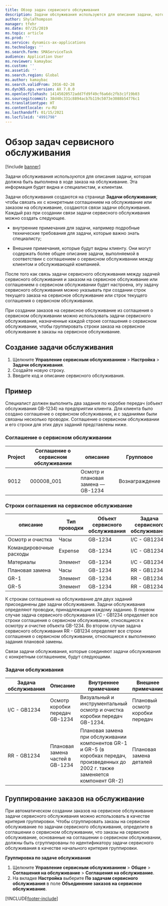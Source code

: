 ```yaml
---
title: Обзор задач сервисного обслуживания
description: Задачи обслуживания используются для описания задачи, которая должна быть выполнена в ходе заказа на обслуживание. Эта информация будет видна и специалистам, и клиентам.
author: ShylaThompson
manager: tfehr
ms.date: 07/25/2019
ms.topic: article
ms.prod: ''
ms.service: dynamics-ax-applications
ms.technology: ''
ms.search.form: SMAServiceTask
audience: Application User
ms.reviewer: kamaybac
ms.custom: ''
ms.assetid: ''
ms.search.region: Global
ms.author: kamaybac
ms.search.validFrom: 2016-02-28
ms.dyn365.ops.version: AX 7.0.0
ms.openlocfilehash: 14145020572add7fd9f49cf6a6dc2fb3c1f19b03
ms.sourcegitcommit: 38d40c331c8894acb7b119c5073e3088b54776c1
ms.translationtype: HT
ms.contentlocale: ru-RU
ms.lasthandoff: 01/15/2021
ms.locfileid: "4991798"
---
```

# <a name="service-tasks-overview"></a>Обзор задач сервисного обслуживания

[!include [banner](../includes/banner.md)]

Задачи обслуживания используются для описания задачи, которая должна быть выполнена в ходе заказа на обслуживание.
Эта информация будет видна и специалистам, и клиентам.

Задачи обслуживания создаются на странице **Задачи обслуживания**; чтобы связать их с конкретным соглашением на обслуживание или заказом на обслуживание, создаются связи задачи обслуживания. Каждый раз при создании связи задачи сервисного обслуживания можно создать следующее.

-  внутренние примечания для задачи, например подробные технические требования для задачи, которые важно знать специалисту;

-  Внешние примечания, которые будут видны клиенту. Они могут содержать более общее описание задачи, выполняемой в соответствии с соглашением о сервисном обслуживании между клиентом и обслуживающей компанией.

После того как связь задачи сервисного обслуживания между задачей сервисного обслуживания и заказом на сервисное обслуживание или соглашением о сервисном обслуживании будет настроена, эту задачу сервисного обслуживания можно указывать при создании строк текущего заказа на сервисное обслуживание или строк текущего соглашения о сервисном обслуживании.

При создании заказов на сервисное обслуживание из соглашения о сервисном обслуживании можно использовать задачи сервисного обслуживания, назначенные каждой строке соглашения о сервисном обслуживании, чтобы группировать строки заказа на сервисное обслуживание в заказы на сервисное обслуживание.

## <a name="create-a-service-task"></a>Создание задачи обслуживания

1. Щелкните **Управление сервисным обслуживанием** \> **Настройка** \> **Задачи обслуживания**.
2. Создайте новую строку.
3. Введите код и описание сервисного обслуживания.

## <a name="example"></a>Пример

Специалист должен выполнить два задания по коробке передач (объект обслуживания GB-1234) на предприятии клиента. Для клиента было создано соглашение о сервисном обслуживании, и с заданиями были связаны несколько проводок. Соглашение о сервисном обслуживании и его строки для этих двух заданий представлены ниже.

### <a name="service-agreement"></a>Соглашение о сервисном обслуживании

| Project | Соглашение о сервисном обслуживании | описание                                  | Групповое   |
|---------|-------------------|----------------------------------------------|---------|
| 9012    | 000008\_001       | Осмотр и плановая замена — GB-1234 | Вознаграждение |

### <a name="service-agreement-lines"></a>Строки соглашения на сервисное обслуживание

| описание             | Тип проводки | Объект сервисного обслуживания | Задача сервисного обслуживания |
|-------------------------|------------------|----------------|--------------|
| Осмотр и очистка | Часы             | GB-1234        | I/C - GB1234 |
| Командировочные расходы                  | Expense          | GB-1234        | I/C - GB1234 |
| Материалы               | Элемент             | GB-1234        | I/C - GB1234 |
| Плановая замена     | Часы             | GB-1234        | RR - GB1234  |
| GR-1                    | Элемент             | GB-1234        | RR - GB1234  |
| GR-5                    | Элемент             | GB-1234        | RR - GB1234  |

К строкам соглашения на обслуживание для двух заданий присоединены две задачи обслуживания. Задачи обслуживания определяют проводки, принадлежащие каждому заданию. В первом случае задача сервисного обслуживания I/C - GB1234 определяет все строки соглашения о сервисном обслуживании, относящиеся к осмотру и очистке объекта GB-1234. Во втором случае задача сервисного обслуживания RR - GB1234 определяет все строки соглашения о сервисном обслуживании, относящиеся к выполнению задания плановой замены.

Связи задачи обслуживания, которые соединяют задачи обслуживания с конкретным соглашением, будут следующими.

### <a name="service-tasks"></a>Задачи обслуживания

| Задача обслуживания | Описание                             | Внутреннее примечание                                                                                                                 | Внешнее примечание                 |
|--------------|-----------------------------------------|-------------------------------------------------------------------------------------------------------------------------------|-------------------------------|
| I/C - GB1234 | Осмотр коробки передач GB-1234           | Визуальный и инструментальный осмотр и очистка коробки передач GB-1234.                                                              | Плановый осмотр коробки передач |
| RR - GB1234  | Плановая замена частей в GB-1234 | Плановая замена при обслуживании компонентов GR-1 и GR-5 (в коробках передач, произведенных до 2002 г. также заменяется компонент GR-2) | Плановая замена деталей  |

## <a name="group-service-orders"></a>Группирование заказов на обслуживание

При автоматическом создании заказов на сервисное обслуживание задачи сервисного обслуживания можно использовать в качестве критерия группировки. Чтобы сгруппировать заказы на сервисное обслуживание по задачам сервисного обслуживания, определите в соглашении о сервисном обслуживании, что заказы на сервисное обслуживание, основанные на соглашении о сервисном обслуживании, должны быть сгруппированы по идентификатору задачи сервисного обслуживания в качестве начального критерия группировки.

**Группировка по задаче обслуживания**

1. Щелкните **Управление сервисным обслуживанием** \> **Общее** \> **Соглашения на обслуживание** \> **Соглашения на обслуживание**.
2. На вкладке **Настройка** выберите **По задачам сервисного обслуживания** в поле **Объединение заказов на сервисное обслуживание**.




[!INCLUDE[footer-include](../../includes/footer-banner.md)]